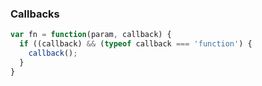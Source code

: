 
### Callbacks
```javascript
var fn = function(param, callback) {
  if ((callback) && (typeof callback === 'function') {
    callback();
  }
}
```